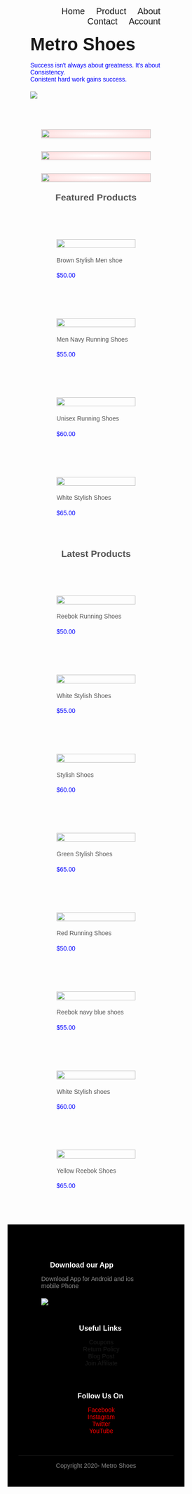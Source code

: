 <html lang="en">
<head>
    <meta charset="UTF-8">
    <meta name="viewport" content="width=device-width, initial-scale=1.0">
    <title>Metro Shoes</title>
    <link href="https://fonts.googleapis.com/css2?family=Poppins:wght@400;500;600;700&display=swap" rel="stylesheet">
    <link rel="stylesheet" href="https://stackpath.bootstrapcdn.com/font-awesome/4.7.0/css/font-awesome.min.css">
    <style>
    *{
    box-sizing: border-box;
}
body{
    font-family: 'Poppins', sans-serif;
}
.navbar{
    display: flex;
    padding:10px;
}
nav{
    flex :   auto      ;
    text-align: right;
    font-size: 20px;
}
nav ul{
    display: inline-block;
    list-style-type: none;
}
nav ul li{
    display: inline-block;
    margin-right: 20px; 
}
nav li:hover{
    background:#FFF3F3;
}
a{
    text-decoration: none;
    color: red;
}
p{
    color:blue;
    margin-bottom: 20px;
}
.container{
    max-width: 1300px;
    margin:auto;
    padding-left: 25px;
    padding-right: 25px;
}
.row{
    display: flex;
    align-items: center;
    flex-wrap: wrap;
    justify-content: space-around;
}
.col-2{
    flex-basis:50%;
    min-width:300px;
}
.col-2 img{
    max-width:100%;
    padding:0px 0;  
}
.col-2 h1{
    font-size: 40px;
    line-height: 0px;
    margin: 10px 0px;   
}   
.btn{
    background:#ff523b;
    color: #fff;
    padding:8px 30px;
    border-radius: 30px;
}
.btn:hover{
    background: #563434;
}
.categories{
    margin:70px 0;
}
.col-3{
    flex-basis:30%;
    min-width: 250px;
    margin-bottom: 30px;
}
.col-3 img{
    width:100%;
    background: radial-gradient(#fff, #ffd6d6) ;
}
.small-container{
    max-width:1080px;
    margin:auto;
    padding-left: 25px;
    padding-right: 25px;
}
.col-4{
    flex-basis:25%;
    padding:10px;
    min-width:200px;
    margin-bottom: 50px;
}
.col-4 img{
    width: 100%;
}
.title{
    text-align: center;
    margin: 0 auto 80px;
    position:relative;
    line-height:10px;
    color: #555;
}
h4{
    color:#555;
    font-weight:normal;
}
.col-4 p{
    font-size:14px;
}
.rating .fa{
    color:#ff523b
}
/*-----------------------footer-------------------------*/
.footer{
    background: black; 
    color: #8a8a8a;
    font-size: 14px;
    padding:60px 0 20px;
}
.footer p{
    color: #8a8a8a;
}
.footer h3{
    color: #fff;
    margin-bottom: 11px;
    margin-left: 20px   ;
}
.footer-col-1{
    flex-basis: 30%;
}
.footer-col-3, .footer-col-4{
    flex-basis: 12%;
    text-align:center;
}
.footer-col-1, .footer-col-3, .footer-col-4{
    min-width : 250px;
    margin-bottom:20px;
}
.footer-col-1 li, .footer-col-2 li:hover{
    color: #ffebcc;
}
.app-logo{
    margin-top: 20px;
}
ul{
    list-style-type: none;
}
.app-logo img{
    width: 140px;
}
footer hr{
    border: none;
    background: #b5b5b5;
    height:2px;
    margin: 20px 0;
}
.copyright{
    text-align: center;   
}
.menu-icon{
width:28px;
display:none;   
}
  ul{
        list-style-type: none;
}
@media only screen and (max-width:800px){
    nav ul{
        position:absolute;
        top: 70px; 
        left:0;
        background: #333;
        width:100%;
        overflow: hidden;
        transition: max-height 0.5s;
    }
    nav ul li{
        display: block;
        margin-right: 50px;
        margin-top: 10px;
        margin-bottom: 10px;  
    } 
    nav ul li a{
        color:#fff; 
    }
    .menu-icon{
        display: block;
        cursor: pointer;
    }
}
@media only screen and (max-width:600px){
    .row{
        text-align: center;
    }
    .col-2, .col-3, .col-4{
        flex-basis: 100%;
    }   
}  
</style>
</head>
<body>
    <div class="header">
    <div class="container">
        <div class="navbar">               
            <nav>
                <ul id="menuitems">
                    <li><a href="">Home</a></li>
                    <li><a href="">Product</a></li>
                    <li><a href="">About</a></li>
                    <li><a href="">Contact</a></li>
                    <li><a href="">Account   </a></li>
                </ul>
            </nav>
             <img src="images/rsz_menuresize-removebg-preview.png" class="menu-icon" onclick="menutoggle()">
        </div>
        <div class="row">   
            <div class="col-2"><h1>Metro Shoes</h1> <br>
            <p>Success isn't always about greatness. It's about Consistency.<br> Conistent hard work gains success.</p>
            </div>
            <div class="col-2">
                <img src="shoe_2-removebg-preview.png"  >
            </div>
        </div>
    </div>
</div>
<!-----------------------------------------categories------------------------------------------------------------>
<div class="categories">
    <div class="small-container">
        <div class="row">
            <div class="col-3"><img src="unsplash6.jpg"></div>
            <div class="col-3"><img src="unsplash2.jpg"></div>
            <div class="col-3"><img src="unsplash4.jpg"></div>
        </div>
    </div>
    <!------------------------------products---------------------------------------------------------------------->
    <div class="small-container">
        <h2 class="title">Featured Products</h2>
        <div class="row">
            <div class="col-4">
                <img src="s1.jpg">
                <h4>Brown Stylish Men shoe</h4>
            <div class="rating">
              <i class="fa fa-star"></i>
              <i class="fa fa-star"></i>
              <i class="fa fa-star"></i>
              <i class="fa fa-star-half"></i>
              <i class="fa fa-star-o"></i>
            </div>
            <p>$50.00</p>
            </div>
            <div class="col-4">
                <img src="s2.jpg">
                <h4>Men Navy Running Shoes</h4>
            <div class="rating">
              <i class="fa fa-star"></i>
              <i class="fa fa-star"></i>
              <i class="fa fa-star"></i>
              <i class="fa fa-star"></i>
              <i class="fa fa-star"></i>
            </div>
            <p>$55.00</p>
            </div>
            <div class="col-4">
                <img src="s3.jpg">
                <h4>Unisex Running Shoes</h4>
            <div class="rating">
              <i class="fa fa-star"></i>
              <i class="fa fa-star"></i>
              <i class="fa fa-star"></i>
              <i class="fa fa-star"></i>
              <i class="fa fa-star-o"></i>
            </div>
            <p>$60.00</p>
            </div>
            <div class="col-4">
                <img src="s6.jpg">
                <h4>White Stylish Shoes</h4>
            <div class="rating">
              <i class="fa fa-star"></i>
              <i class="fa fa-star"></i>
              <i class="fa fa-star"></i>
              <i class="fa fa-star-half"></i>
              <i class="fa fa-star-o"></i>
            </div>
            <p>$65.00</p>
            </div>
        </div>
        <h2 class="title">Latest Products</h2>
        <div class="row">
            <div class="col-4">
                <img src="s7.jpg">
                <h4> Reebok Running Shoes</h4>
            <div class="rating">
              <i class="fa fa-star"></i>
              <i class="fa fa-star"></i>
              <i class="fa fa-star"></i>
              <i class="fa fa-star-half"></i>
              <i class="fa fa-star-o"></i>
            </div>
            <p>$50.00</p>
            </div>
            <div class="col-4">
                <img src="s8.jpg">
                <h4>White Stylish Shoes</h4>
            <div class="rating">
              <i class="fa fa-star"></i>
              <i class="fa fa-star"></i>
              <i class="fa fa-star"></i>
              <i class="fa fa-star"></i>
              <i class="fa fa-star"></i>
            </div>
            <p>$55.00</p>
            </div>
            <div class="col-4">
                <img src="s9.jpg">
                <h4> Stylish Shoes</h4>
            <div class="rating">
              <i class="fa fa-star"></i>
              <i class="fa fa-star"></i>
              <i class="fa fa-star"></i>
              <i class="fa fa-star"></i>
              <i class="fa fa-star-o"></i>
            </div>
            <p>$60.00</p>
            </div>
            <div class="col-4">
                <img src="s10.jpg">
                <h4>Green Stylish Shoes</h4>
            <div class="rating">
              <i class="fa fa-star"></i>
              <i class="fa fa-star"></i>
              <i class="fa fa-star"></i>
              <i class="fa fa-star-half"></i>
              <i class="fa fa-star-o"></i>
            </div>
            <p>$65.00</p>
            </div>
    </div>
    <div class="row">
        <div class="col-4">
            <img src="s11.jpg">
            <h4>Red Running Shoes</h4>
        <div class="rating">
          <i class="fa fa-star"></i>
          <i class="fa fa-star"></i>
          <i class="fa fa-star"></i>
          <i class="fa fa-star-half"></i>
          <i class="fa fa-star-o"></i>
        </div>
        <p>$50.00</p>
        </div>
        <div class="col-4">
            <img src="s12.jpg">
            <h4>Reebok navy blue shoes</h4>
        <div class="rating">
          <i class="fa fa-star"></i>
          <i class="fa fa-star"></i>
          <i class="fa fa-star"></i>
          <i class="fa fa-star"></i>
          <i class="fa fa-star"></i>
        </div>
        <p>$55.00</p>
        </div>
        <div class="col-4">
            <img src="s13.jpg">
            <h4>White Stylish shoes</h4>
        <div class="rating">
          <i class="fa fa-star"></i>
          <i class="fa fa-star"></i>
          <i class="fa fa-star"></i>
          <i class="fa fa-star"></i>
          <i class="fa fa-star-o"></i>
        </div>
        <p>$60.00</p>
        </div>
        <div class="col-4">
            <img src="s15.jpg">
            <h4>Yellow Reebok Shoes</h4>
        <div class="rating">
          <i class="fa fa-star"></i>
          <i class="fa fa-star"></i>
          <i class="fa fa-star"></i>
          <i class="fa fa-star-half"></i>
          <i class="fa fa-star-o"></i>
        </div>
        <p>$65.00</p>
        </div>
</div>
</div>
<!-------------------------------------footer-------------------------->
<div class="footer">
    <div class="container">
        <div class="row">
            <div class="footer-col-1">
                <h3>Download our App</h3>
                <p>Download App for Android and ios mobile Phone</p>
                <div class="applogo">
                   <a href=""> <img src="rsz_s18.jpg"></a>
                </div>
            </div>
            <div class="footer-col-3">
                <h3>Useful Links</h3>
                <ul>
                    <a href="">
                    <li>Coupons</li>
                    <li>Return Policy</li>
                    <li>Blog Post</li>
                     <li>Join Affiliate</li>
                    </a>
                </ul>
    </div>
    <div class="footer-col-4">
        <h3>Follow Us On</h3>
        <ul>
            <a href="#">
            <li>Facebook</li>
            <li>Instagram</li>
            <li>Twitter</li>
             <li>YouTube</li>
            </a>
        </ul>
</div>
        </div>
        <hr>
        <p class="copyright">Copyright 2020- Metro Shoes</p>
    </div>
</div>
</div>
<script>
    var menuitems = document.getElementById("menuitems");
menuitems.style.maxHeight = "0px";
function menutoggle(){
    if(menuitems.style.maxHeight == "0px")
    {
        menuitems.style.maxHeight = "200px";
    }
    else{
        menuitems.style.maxHeight ="0px";
    }
}
</Script>
</body>
</html>
